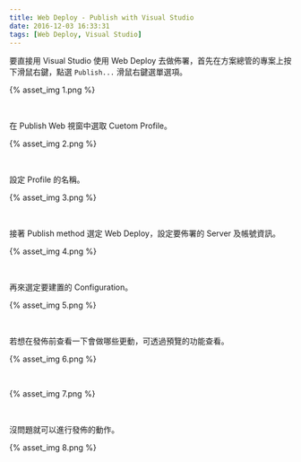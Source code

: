 ```yaml
---
title: Web Deploy - Publish with Visual Studio
date: 2016-12-03 16:33:31
tags: [Web Deploy, Visual Studio]
---
```


要直接用 Visual Studio 使用 Web Deploy 去做佈署，首先在方案總管的專案上按下滑鼠右鍵，點選 `Publish...` 滑鼠右鍵選單選項。  

<!-- More -->

{% asset_img 1.png %}

<br/>


在 Publish Web 視窗中選取 Cuetom Profile。  

{% asset_img 2.png %}

<br/>


設定 Profile 的名稱。  

{% asset_img 3.png %}

<br/>


接著 Publish method 選定 Web Deploy，設定要佈署的 Server 及帳號資訊。  

{% asset_img 4.png %}

<br/>


再來選定要建置的 Configuration。  

{% asset_img 5.png %}

<br/>


若想在發佈前查看一下會做哪些更動，可透過預覽的功能查看。  

{% asset_img 6.png %}

<br/>


{% asset_img 7.png %}

<br/>


沒問題就可以進行發佈的動作。  

{% asset_img 8.png %}

<br/>
